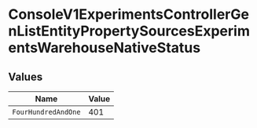 # ConsoleV1ExperimentsControllerGenListEntityPropertySourcesExperimentsWarehouseNativeStatus


## Values

| Name                | Value               |
| ------------------- | ------------------- |
| `FourHundredAndOne` | 401                 |
